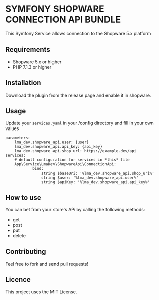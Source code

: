 # SYMFONY SHOPWARE CONNECTION API BUNDLE


This Symfony Service allows connection to the Shopware 5.x platform


## Requirements
- Shopware 5.x or higher
- PHP 7.1.3 or higher

## Installation

Download the plugin from the release page and enable it in shopware.

## Usage

Update your `services.yaml` in your /config directory and fill in your own values

```
parameters:
    lma_dev.shopware_api.user: {user}
    lma_dev.shopware_api.api_key: {api_key}
    lma_dev.shopware_api.shop_url: https://example.dev/api
services:
    # default configuration for services in *this* file
    App\Service\LmaDev\ShopwareApi\ConnectionApi:
            bind:
                string $baseUri: '%lma_dev.shopware_api.shop_uri%'
                string $user: '%lma_dev.shopware_api.user%'
                string $apiKey: '%lma_dev.shopware_api.api_key%'
```
## How to use
You can bet from your store's APi by calling the following methods:

<ul>
    <li>get</li>
    <li>post</li>
    <li>put</li>
    <li>delete</li>
</ul>


## Contributing

Feel free to fork and send pull requests!


## Licence

This project uses the MIT License.